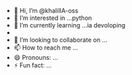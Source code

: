 - 👋 Hi, I’m @khalilIA-oss
- 👀 I’m interested in ...python
- 🌱 I’m currently learning ...ia devoloping
- 
- 💞️ I’m looking to collaborate on ...
- 📫 How to reach me ...
- 😄 Pronouns: ...
- ⚡ Fun fact: ...

<!---
khalilIA-oss/khalilIA-oss is a ✨ special ✨ repository because its `README.md` (this file) appears on your GitHub profile.
You can click the Preview link to take a look at your changes.
--->
